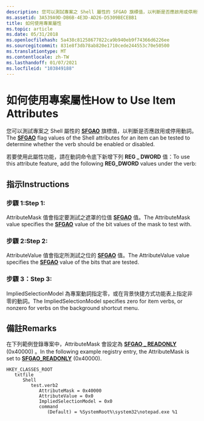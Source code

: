 ```yaml
---
description: 您可以測試專案之 Shell 屬性的 SFGAO 旗標值，以判斷是否應啟用或停用動詞。
ms.assetid: 3A539A9D-DB6B-4E3D-AD26-D5309BECEBB1
title: 如何使用專案屬性
ms.topic: article
ms.date: 05/31/2018
ms.openlocfilehash: 5a438c81258677822ca9b940eb9f74366d6226ee
ms.sourcegitcommit: 831e8f3db78ab820e1710cede244553c70e50500
ms.translationtype: MT
ms.contentlocale: zh-TW
ms.lasthandoff: 01/07/2021
ms.locfileid: "103849188"
---
```

# <a name="how-to-use-item-attributes"></a><span data-ttu-id="e86b3-103">如何使用專案屬性</span><span class="sxs-lookup"><span data-stu-id="e86b3-103">How to Use Item Attributes</span></span>

<span data-ttu-id="e86b3-104">您可以測試專案之 Shell 屬性的 [**SFGAO**](sfgao.md) 旗標值，以判斷是否應啟用或停用動詞。</span><span class="sxs-lookup"><span data-stu-id="e86b3-104">The [**SFGAO**](sfgao.md) flag values of the Shell attributes for an item can be tested to determine whether the verb should be enabled or disabled.</span></span>

<span data-ttu-id="e86b3-105">若要使用此屬性功能，請在動詞命令底下新增下列 **REG \_ DWORD** 值：</span><span class="sxs-lookup"><span data-stu-id="e86b3-105">To use this attribute feature, add the following **REG\_DWORD** values under the verb:</span></span>

## <a name="instructions"></a><span data-ttu-id="e86b3-106">指示</span><span class="sxs-lookup"><span data-stu-id="e86b3-106">Instructions</span></span>

### <a name="step-1"></a><span data-ttu-id="e86b3-107">步驟 1:</span><span class="sxs-lookup"><span data-stu-id="e86b3-107">Step 1:</span></span>

<span data-ttu-id="e86b3-108">AttributeMask 值會指定要測試之遮罩的位值 [**SFGAO**](sfgao.md) 值。</span><span class="sxs-lookup"><span data-stu-id="e86b3-108">The AttributeMask value specifies the [**SFGAO**](sfgao.md) value of the bit values of the mask to test with.</span></span>

### <a name="step-2"></a><span data-ttu-id="e86b3-109">步驟 2:</span><span class="sxs-lookup"><span data-stu-id="e86b3-109">Step 2:</span></span>

<span data-ttu-id="e86b3-110">AttributeValue 值會指定所測試之位的 [**SFGAO**](sfgao.md) 值。</span><span class="sxs-lookup"><span data-stu-id="e86b3-110">The AttributeValue value specifies the [**SFGAO**](sfgao.md) value of the bits that are tested.</span></span>

### <a name="step-3"></a><span data-ttu-id="e86b3-111">步驟 3：</span><span class="sxs-lookup"><span data-stu-id="e86b3-111">Step 3:</span></span>

<span data-ttu-id="e86b3-112">ImpliedSelectionModel 為專案動詞指定零，或在背景快捷方式功能表上指定非零的動詞。</span><span class="sxs-lookup"><span data-stu-id="e86b3-112">The ImpliedSelectionModel specifies zero for item verbs, or nonzero for verbs on the background shortcut menu.</span></span>

## <a name="remarks"></a><span data-ttu-id="e86b3-113">備註</span><span class="sxs-lookup"><span data-stu-id="e86b3-113">Remarks</span></span>

<span data-ttu-id="e86b3-114">在下列範例登錄專案中，AttributeMask 會設定為 [**SFGAO \_ READONLY**](sfgao.md) (0x40000) 。</span><span class="sxs-lookup"><span data-stu-id="e86b3-114">In the following example registry entry, the AttributeMask is set to [**SFGAO\_READONLY**](sfgao.md) (0x40000).</span></span>

```
HKEY_CLASSES_ROOT
   txtfile
      Shell
         test.verb2
            AttributeMask = 0x40000
            AttributeValue = 0x0
            ImpliedSelectionModel = 0x0
            command
               (Default) = %SystemRoot%\system32\notepad.exe %1
```

 

 




